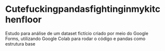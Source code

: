 # Cutefuckingpandasfightinginmykitchenfloor
Estudo para análise de um dataset fictício criado por meio do Google Forms, utilizando Google Colab para rodar o código e pandas como estrutura base
